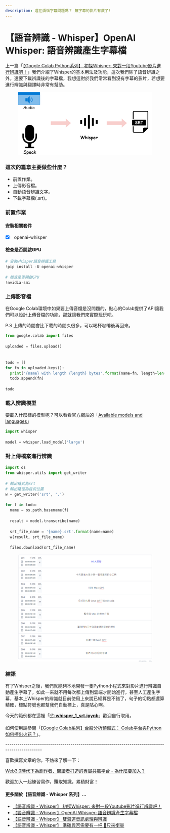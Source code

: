 ```yaml
---
description: 還在煩惱字幕問題嗎？ 無字幕的影片有救了!
---
```


# 【語音辨識 - Whisper】OpenAI Whisper: 語音辨識產生字幕檔

上一篇「[【Google Colab Python系列】 初探Whisper: 來對一段Youtube影片進行辨識吧！](https://vocus.cc/article/644526c8fd89780001ffdd9f)」我們介紹了Whisper的基本用法及功能，這次我們除了語音辨識之外，還要下載辨識後的字幕檔，我想這對於我們常常看到沒有字幕的影片，若想要進行辨識與翻譯時非常有幫助。

<figure><img src="../.gitbook/assets/whisper_srt.drawio.png" alt=""><figcaption></figcaption></figure>

### 這次的篇章主要做些什麼？

* 前置作業。
* 上傳影音檔。
* 自動語音辨識文字。
* 下載字幕檔(.srt)。

### 前置作業

#### 安裝相關套件

* [x] &#x20;openai-whisper

#### 檢查是否開啟GPU

```python
# 安裝whisper語音辨識工具
!pip install -U openai-whisper

# 檢查是否開啟GPU
!nvidia-smi
```

### 上傳影音檔

在Google Colab環境中如果要上傳音檔是沒問題的，貼心的Colab提供了API讓我們可以設計上傳音檔的功能，那就讓我們來實際玩玩吧。

P.S 上傳的時間會比下載的時間久很多，可以喝杯咖啡後再回來。

```python
from google.colab import files

uploaded = files.upload()


todo = []
for fn in uploaded.keys():
  print('{name} with length {length} bytes'.format(name=fn, length=len(uploaded[fn])))
  todo.append(fn)

todo
```

### 載入辨識模型

要載入什麼樣的模型呢？可以看看官方網站的「[Available models and languages](https://github.com/openai/whisper#available-models-and-languages)」

```python
import whisper

model = whisper.load_model('large')
```

### 對上傳檔案進行辨識

```python
import os
from whisper.utils import get_writer

# 輸出格式為srt
# 輸出路徑為目前位置
w = get_writer('srt', '.')

for f in todo:
  name = os.path.basename(f)

  result = model.transcribe(name)

  srt_file_name = '{name}.srt'.format(name=name)
  w(result, srt_file_name)

  files.download(srt_file_name)

```

<figure><img src="../.gitbook/assets/字幕檔.png" alt=""><figcaption></figcaption></figure>

### 結語

有了Whisper之後，我們就能夠本地開發一隻Python小程式來對影片進行辨識自動產生字幕了，如此一來就不用每次都上傳到雲端才開始進行，甚至人工產生字幕，基本上Whisper的辨識就目前使用上來說已經算是不錯了，句子的切點都還算精確，標點符號也都幫我們自動標上，真是貼心啊。



今天的範例都在這裡「[📦 ](../jupyter-examples/goodinfo\_yield.ipynb)[**whisper\_1\_srt.ipynb**](https://github.com/weihanchen/google-colab-python-learn/blob/main/jupyter-examples/whisper\_1\_srt.ipynb)」歡迎自行取用。

如何使用請參閱「[【Google Colab系列】台股分析預備式： Colab平台與Python如何擦出火花？](https://www.potatomedia.co/s/aNLHZe3S)」。



\------------------------------------------------------------------------------------------------

喜歡撰寫文章的你，不妨來了解一下：

[Web3.0時代下為創作者、閱讀者打造的專屬共贏平台 - 為什麼要加入？](https://www.potatomedia.co/s/2PmFxsq)

歡迎加入一起練習寫作，賺取知識，累積財富！



#### 更多關於【語音辨識 - Whisper 系列】…

* [【語音辨識 - Whisper】 初探Whisper: 來對一段Youtube影片進行辨識吧！](https://vocus.cc/article/644526c8fd89780001ffdd9f)
* [【語音辨識 - Whisper】OpenAI Whisper: 語音辨識產生字幕檔](https://vocus.cc/article/64468d92fd8978000115c6e1)
* [【語音辨識 - Whisper】 雙聲道音訊處理與辨識](https://vocus.cc/article/64733d7efd89780001781326)
* [【語音辨識 - Whisper】 準確與否需要有一把 📏尺來衡量](https://vocus.cc/article/64b3a209fd89780001481152)

